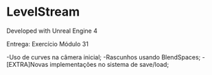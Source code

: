 # LevelStream

Developed with Unreal Engine 4

Entrega: Exercício Módulo 31

-Uso de curves na câmera inicial;
-Rascunhos usando BlendSpaces;
-[EXTRA]Novas implementações no sistema de save/load;
